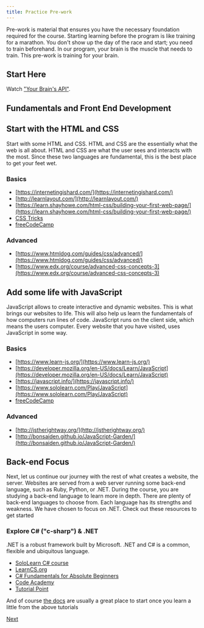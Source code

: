 ```yaml
---
title: Practice Pre-work
---
```


Pre-work is material that ensures you have the necessary foundation required for
the course. Starting learning before the program is like training for a
marathon. You don't show up the day of the race and start; you need to train
beforehand. In our program, your brain is the muscle that needs to train. This
pre-work is training for your brain.

## Start Here

Watch ["Your Brain's API"](https://www.youtube.com/watch?v=hY14Er6JX2s).

## Fundamentals and Front End Development

## Start with the HTML and CSS

Start with some HTML and CSS. HTML and CSS are the essentially what the web is
all about. HTML and CSS are what the user sees and interacts with the most.
Since these two languages are fundamental, this is the best place to get your
feet wet.

### Basics

- [https://internetingishard.com/](https://internetingishard.com/)
- [http://learnlayout.com/](http://learnlayout.com/)
- [https://learn.shayhowe.com/html-css/building-your-first-web-page/](https://learn.shayhowe.com/html-css/building-your-first-web-page/)
- [CSS Tricks](https://css-tricks.com/guides/beginner/)
- [freeCodeCamp](https://learn.freecodecamp.org/)

### Advanced

- [https://www.htmldog.com/guides/css/advanced/](https://www.htmldog.com/guides/css/advanced/)
- [https://www.edx.org/course/advanced-css-concepts-3](https://www.edx.org/course/advanced-css-concepts-3)

## Add some life with JavaScript

JavaScript allows to create interactive and dynamic websites. This is what
brings our websites to life. This will also help us learn the fundamentals of
how computers run lines of code. JavaScript runs on the client side, which means
the users computer. Every website that you have visited, uses JavaScript in some
way.

### Basics

- [https://www.learn-js.org/](https://www.learn-js.org/)
- [https://developer.mozilla.org/en-US/docs/Learn/JavaScript](https://developer.mozilla.org/en-US/docs/Learn/JavaScript)
- [https://javascript.info/](https://javascript.info/)
- [https://www.sololearn.com/Play/JavaScript](https://www.sololearn.com/Play/JavaScript)
- [freeCodeCamp](https://learn.freecodecamp.org/)

### Advanced

- [http://jstherightway.org/](http://jstherightway.org/)
- [http://bonsaiden.github.io/JavaScript-Garden/](http://bonsaiden.github.io/JavaScript-Garden/)

## Back-end Focus

Next, let us continue our journey with the rest of what creates a website, the
server. Websites are served from a web server running some back-end language,
such as Ruby, Python, or .NET. During the course, you are studying a back-end
language to learn more in depth. There are plenty of back-end languages to
choose from. Each language has its strengths and weakness. We have chosen to
focus on .NET. Check out these resources to get started

### Explore C\# \("c-sharp"\) & .NET

.NET is a robust framework built by Microsoft. .NET and C# is a common, flexible
and ubiquitous language.

- [SoloLearn C# course](https://www.sololearn.com/Course/CSharp/)
- [LearnCS.org](http://www.learncs.org/)
- [C# Fundamentals for Absolute Beginners](https://channel9.msdn.com/Series/CSharp-Fundamentals-for-Absolute-Beginners)
- [Code Academy](https://www.codecademy.com/learn/learn-c-sharp)
- [Tutorial Point](https://www.tutorialspoint.com/csharp/)

And of course
[the docs](https://docs.microsoft.com/en-us/dotnet/csharp/getting-started/) are
usually a great place to start once you learn a little from the above tutorials

[Next](/handbook/prework/10-wrap-up)
